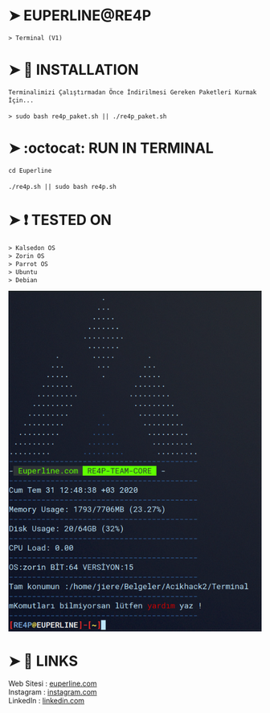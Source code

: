 
# ➤ EUPERLINE@RE4P
```
> Terminal (V1)
```
# ➤ :scroll: INSTALLATION
```
Terminalimizi Çalıştırmadan Önce İndirilmesi Gereken Paketleri Kurmak İçin...

> sudo bash re4p_paket.sh || ./re4p_paket.sh

```
# ➤ :octocat: RUN IN TERMINAL  
```
cd Euperline

./re4p.sh || sudo bash re4p.sh
```
# ➤ :heavy_exclamation_mark: TESTED ON
```  
> Kalsedon OS
> Zorin OS
> Parrot OS
> Ubuntu
> Debian
```
![](term1.png)
# ➤ :book: LINKS

Web Sitesi : [euperline.com](euperline.com)
</br>
Instagram : [instagram.com](https://www.instagram.com/euperlineofficial/)
</br>
LinkedIn :  [linkedin.com](https://www.linkedin.com/company/euperline/)

